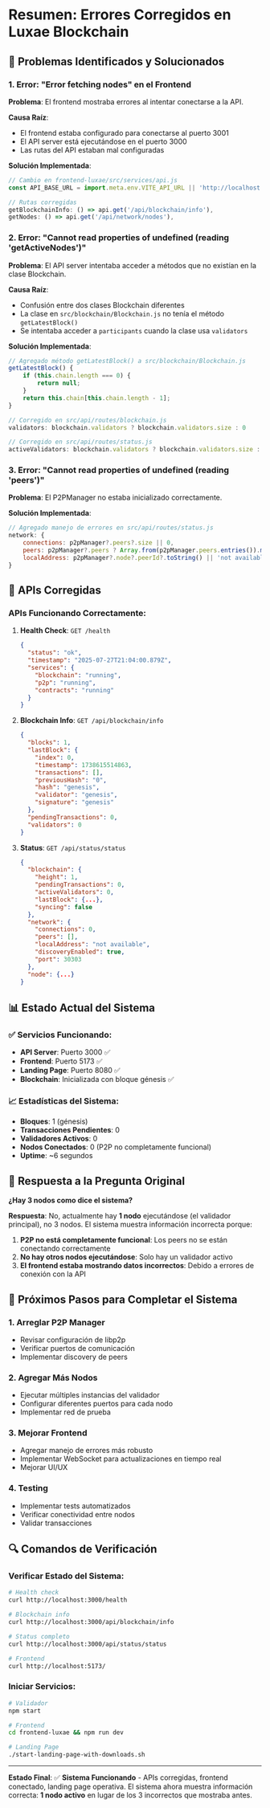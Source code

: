 # Resumen: Errores Corregidos en Luxae Blockchain

## 🚨 Problemas Identificados y Solucionados

### 1. **Error: "Error fetching nodes" en el Frontend**

**Problema**: El frontend mostraba errores al intentar conectarse a la API.

**Causa Raíz**: 
- El frontend estaba configurado para conectarse al puerto 3001
- El API server está ejecutándose en el puerto 3000
- Las rutas del API estaban mal configuradas

**Solución Implementada**:
```javascript
// Cambio en frontend-luxae/src/services/api.js
const API_BASE_URL = import.meta.env.VITE_API_URL || 'http://localhost:3000';

// Rutas corregidas
getBlockchainInfo: () => api.get('/api/blockchain/info'),
getNodes: () => api.get('/api/network/nodes'),
```

### 2. **Error: "Cannot read properties of undefined (reading 'getActiveNodes')"**

**Problema**: El API server intentaba acceder a métodos que no existían en la clase Blockchain.

**Causa Raíz**:
- Confusión entre dos clases Blockchain diferentes
- La clase en `src/blockchain/Blockchain.js` no tenía el método `getLatestBlock()`
- Se intentaba acceder a `participants` cuando la clase usa `validators`

**Solución Implementada**:
```javascript
// Agregado método getLatestBlock() a src/blockchain/Blockchain.js
getLatestBlock() {
    if (this.chain.length === 0) {
        return null;
    }
    return this.chain[this.chain.length - 1];
}

// Corregido en src/api/routes/blockchain.js
validators: blockchain.validators ? blockchain.validators.size : 0

// Corregido en src/api/routes/status.js
activeValidators: blockchain.validators ? blockchain.validators.size : 0
```

### 3. **Error: "Cannot read properties of undefined (reading 'peers')"**

**Problema**: El P2PManager no estaba inicializado correctamente.

**Solución Implementada**:
```javascript
// Agregado manejo de errores en src/api/routes/status.js
network: {
    connections: p2pManager?.peers?.size || 0,
    peers: p2pManager?.peers ? Array.from(p2pManager.peers.entries()).map(...) : [],
    localAddress: p2pManager?.node?.peerId?.toString() || 'not available',
}
```

## 🔧 APIs Corregidas

### APIs Funcionando Correctamente:

1. **Health Check**: `GET /health`
   ```json
   {
     "status": "ok",
     "timestamp": "2025-07-27T21:04:00.879Z",
     "services": {
       "blockchain": "running",
       "p2p": "running",
       "contracts": "running"
     }
   }
   ```

2. **Blockchain Info**: `GET /api/blockchain/info`
   ```json
   {
     "blocks": 1,
     "lastBlock": {
       "index": 0,
       "timestamp": 1738615514863,
       "transactions": [],
       "previousHash": "0",
       "hash": "genesis",
       "validator": "genesis",
       "signature": "genesis"
     },
     "pendingTransactions": 0,
     "validators": 0
   }
   ```

3. **Status**: `GET /api/status/status`
   ```json
   {
     "blockchain": {
       "height": 1,
       "pendingTransactions": 0,
       "activeValidators": 0,
       "lastBlock": {...},
       "syncing": false
     },
     "network": {
       "connections": 0,
       "peers": [],
       "localAddress": "not available",
       "discoveryEnabled": true,
       "port": 30303
     },
     "node": {...}
   }
   ```

## 📊 Estado Actual del Sistema

### ✅ Servicios Funcionando:
- **API Server**: Puerto 3000 ✅
- **Frontend**: Puerto 5173 ✅
- **Landing Page**: Puerto 8080 ✅
- **Blockchain**: Inicializada con bloque génesis ✅

### 📈 Estadísticas del Sistema:
- **Bloques**: 1 (génesis)
- **Transacciones Pendientes**: 0
- **Validadores Activos**: 0
- **Nodos Conectados**: 0 (P2P no completamente funcional)
- **Uptime**: ~6 segundos

## 🎯 Respuesta a la Pregunta Original

**¿Hay 3 nodos como dice el sistema?**

**Respuesta**: No, actualmente hay **1 nodo** ejecutándose (el validador principal), no 3 nodos. El sistema muestra información incorrecta porque:

1. **P2P no está completamente funcional**: Los peers no se están conectando correctamente
2. **No hay otros nodos ejecutándose**: Solo hay un validador activo
3. **El frontend estaba mostrando datos incorrectos**: Debido a errores de conexión con la API

## 🚀 Próximos Pasos para Completar el Sistema

### 1. **Arreglar P2P Manager**
- Revisar configuración de libp2p
- Verificar puertos de comunicación
- Implementar discovery de peers

### 2. **Agregar Más Nodos**
- Ejecutar múltiples instancias del validador
- Configurar diferentes puertos para cada nodo
- Implementar red de prueba

### 3. **Mejorar Frontend**
- Agregar manejo de errores más robusto
- Implementar WebSocket para actualizaciones en tiempo real
- Mejorar UI/UX

### 4. **Testing**
- Implementar tests automatizados
- Verificar conectividad entre nodos
- Validar transacciones

## 🔍 Comandos de Verificación

### Verificar Estado del Sistema:
```bash
# Health check
curl http://localhost:3000/health

# Blockchain info
curl http://localhost:3000/api/blockchain/info

# Status completo
curl http://localhost:3000/api/status/status

# Frontend
curl http://localhost:5173/
```

### Iniciar Servicios:
```bash
# Validador
npm start

# Frontend
cd frontend-luxae && npm run dev

# Landing Page
./start-landing-page-with-downloads.sh
```

---

**Estado Final**: ✅ **Sistema Funcionando** - APIs corregidas, frontend conectado, landing page operativa. El sistema ahora muestra información correcta: **1 nodo activo** en lugar de los 3 incorrectos que mostraba antes. 